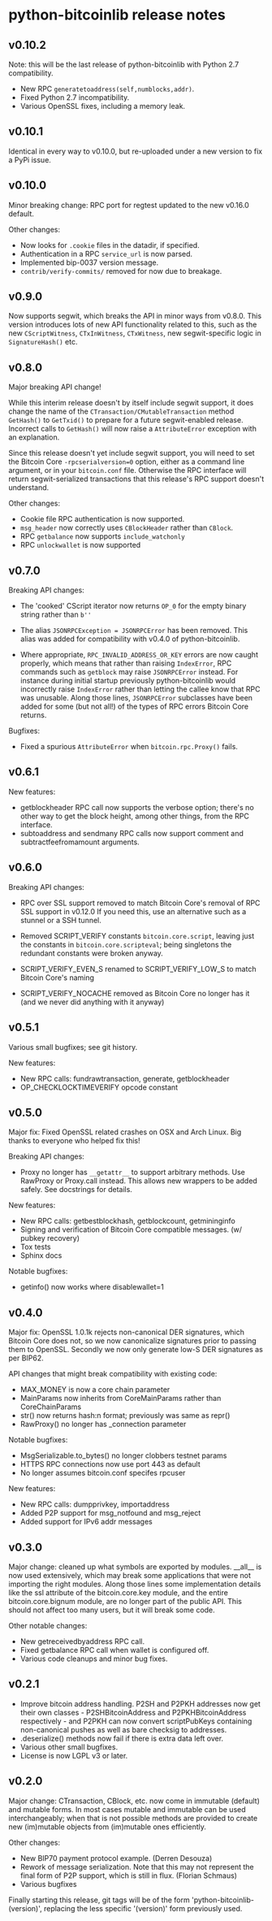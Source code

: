 # python-bitcoinlib release notes

## v0.10.2

Note: this will be the last release of python-bitcoinlib with Python 2.7
compatibility.

* New RPC `generatetoaddress(self,numblocks,addr)`.
* Fixed Python 2.7 incompatibility.
* Various OpenSSL fixes, including a memory leak.


## v0.10.1

Identical in every way to v0.10.0, but re-uploaded under a new version to fix a
PyPi issue.


## v0.10.0

Minor breaking change: RPC port for regtest updated to the new v0.16.0 default.

Other changes:

* Now looks for `.cookie` files in the datadir, if specified.
* Authentication in a RPC `service_url` is now parsed.
* Implemented bip-0037 version message.
* `contrib/verify-commits/` removed for now due to breakage.


## v0.9.0

Now supports segwit, which breaks the API in minor ways from v0.8.0. This
version introduces lots of new API functionality related to this, such as the
new `CScriptWitness`, `CTxInWitness`, `CTxWitness`, new segwit-specific logic
in `SignatureHash()` etc.


## v0.8.0

Major breaking API change!

While this interim release doesn't by itself include segwit support, it does
change the name of the `CTransaction/CMutableTransaction` method `GetHash()` to
`GetTxid()` to prepare for a future segwit-enabled release.  Incorrect calls to
`GetHash()` will now raise a `AttributeError` exception with an explanation.

Since this release doesn't yet include segwit support, you will need to set the
Bitcoin Core `-rpcserialversion=0` option, either as a command line argument,
or in your `bitcoin.conf` file. Otherwise the RPC interface will return
segwit-serialized transactions that this release's RPC support doesn't
understand.

Other changes:

* Cookie file RPC authentication is now supported.
* `msg_header` now correctly uses `CBlockHeader` rather than `CBlock`.
* RPC `getbalance` now supports `include_watchonly`
* RPC `unlockwallet` is now supported


## v0.7.0

Breaking API changes:

* The 'cooked' CScript iterator now returns `OP_0` for the empty binary string
  rather than `b''`

* The alias `JSONRPCException = JSONRPCError` has been removed. This alias was
  added for compatibility with v0.4.0 of python-bitcoinlib.

* Where appropriate, `RPC_INVALID_ADDRESS_OR_KEY` errors are now caught
  properly, which means that rather than raising `IndexError`, RPC commands
  such as `getblock` may raise `JSONRPCError` instead. For instance during
  initial startup previously python-bitcoinlib would incorrectly raise
  `IndexError` rather than letting the callee know that RPC was unusable. Along
  those lines, `JSONRPCError` subclasses have been added for some (but not
  all!) of the types of RPC errors Bitcoin Core returns.

Bugfixes:

* Fixed a spurious `AttributeError` when `bitcoin.rpc.Proxy()` fails.


## v0.6.1

New features:

* getblockheader RPC call now supports the verbose option; there's no other way
  to get the block height, among other things, from the RPC interface.
* subtoaddress and sendmany RPC calls now support comment and
  subtractfeefromamount arguments.


## v0.6.0

Breaking API changes:

* RPC over SSL support removed to match Bitcoin Core's removal of RPC SSL
  support in v0.12.0 If you need this, use an alternative such as a stunnel or
  a SSH tunnel.

* Removed SCRIPT_VERIFY constants ``bitcoin.core.script``, leaving just the
  constants in ``bitcoin.core.scripteval``; being singletons the redundant
  constants were broken anyway.

* SCRIPT_VERIFY_EVEN_S renamed to SCRIPT_VERIFY_LOW_S to match Bitcoin Core's naming

* SCRIPT_VERIFY_NOCACHE removed as Bitcoin Core no longer has it (and we never
  did anything with it anyway)


## v0.5.1

Various small bugfixes; see git history.

New features:

* New RPC calls: fundrawtransaction, generate, getblockheader
* OP_CHECKLOCKTIMEVERIFY opcode constant


## v0.5.0

Major fix: Fixed OpenSSL related crashes on OSX and Arch Linux. Big thanks to
everyone who helped fix this!

Breaking API changes:

* Proxy no longer has ``__getattr__`` to support arbitrary methods. Use
  RawProxy or Proxy.call instead. This allows new wrappers to be added safely.
  See docstrings for details.

New features:

* New RPC calls: getbestblockhash, getblockcount, getmininginfo
* Signing and verification of Bitcoin Core compatible messages. (w/ pubkey recovery)
* Tox tests
* Sphinx docs

Notable bugfixes:

* getinfo() now works where disablewallet=1


## v0.4.0

Major fix: OpenSSL 1.0.1k rejects non-canonical DER signatures, which Bitcoin
Core does not, so we now canonicalize signatures prior to passing them to
OpenSSL. Secondly we now only generate low-S DER signatures as per BIP62.

API changes that might break compatibility with existing code:

* MAX_MONEY is now a core chain parameter
* MainParams now inherits from CoreMainParams rather than CoreChainParams
* str(<COutPoint>) now returns hash:n format; previously was same as repr()
* RawProxy() no longer has _connection parameter

Notable bugfixes:

* MsgSerializable.to_bytes() no longer clobbers testnet params
* HTTPS RPC connections now use port 443 as default
* No longer assumes bitcoin.conf specifes rpcuser

New features:

* New RPC calls: dumpprivkey, importaddress
* Added P2P support for msg_notfound and msg_reject
* Added support for IPv6 addr messages


## v0.3.0

Major change: cleaned up what symbols are exported by modules. \_\_all\_\_ is now
used extensively, which may break some applications that were not importing the
right modules. Along those lines some implementation details like the ssl
attribute of the bitcoin.core.key module, and the entire bitcoin.core.bignum
module, are no longer part of the public API. This should not affect too many
users, but it will break some code.

Other notable changes:

* New getreceivedbyaddress RPC call.
* Fixed getbalance RPC call when wallet is configured off.
* Various code cleanups and minor bug fixes.


## v0.2.1

* Improve bitcoin address handling. P2SH and P2PKH addresses now get their own
  classes - P2SHBitcoinAddress and P2PKHBitcoinAddress respectively - and P2PKH
  can now convert scriptPubKeys containing non-canonical pushes as well as bare
  checksig to addresses.
* .deserialize() methods now fail if there is extra data left over.
* Various other small bugfixes.
* License is now LGPL v3 or later.


## v0.2.0

Major change: CTransaction, CBlock, etc. now come in immutable (default) and
mutable forms. In most cases mutable and immutable can be used interchangeably;
when that is not possible methods are provided to create new (im)mutable
objects from (im)mutable ones efficiently.

Other changes:

* New BIP70 payment protocol example. (Derren Desouza)
* Rework of message serialization. Note that this may not represent the final
  form of P2P support, which is still in flux. (Florian Schmaus)
* Various bugfixes

Finally starting this release, git tags will be of the form
'python-bitcoinlib-(version)', replacing the less specific '(version)' form
previously used.

